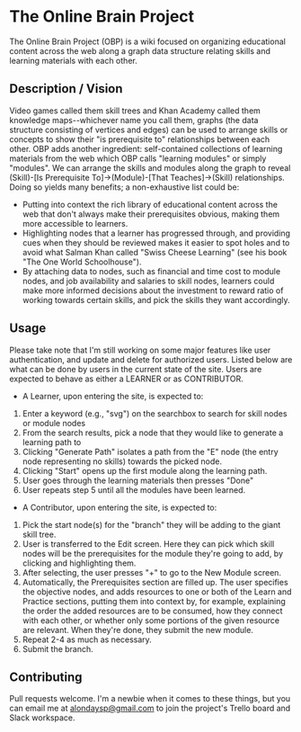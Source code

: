 # The Online Brain Project
The Online Brain Project (OBP) is a wiki focused on organizing educational content across the web along a graph data structure relating skills and learning materials with each other.

## Description / Vision
Video games called them skill trees and Khan Academy called them knowledge maps--whichever name you call them, graphs (the data structure consisting of vertices and edges) can be used to arrange skills or concepts to show their "is prerequisite to" relationships between each other. OBP adds another ingredient: self-contained collections of learning materials from the web which OBP calls "learning modules" or simply "modules". We can arrange the skills and modules along the graph to reveal (Skill)-[Is Prerequisite To]->(Module)-[That Teaches]->(Skill) relationships. Doing so yields many benefits; a non-exhaustive list could be:
- Putting into context the rich library of educational content across the web that don't always make their prerequisites obvious, making them more accessible to learners.
- Highlighting nodes that a learner has progressed through, and providing cues when they should be reviewed makes it easier to spot holes and to avoid what Salman Khan called "Swiss Cheese Learning" (see his book "The One World Schoolhouse").
- By attaching data to nodes, such as financial and time cost to module nodes, and job availability and salaries to skill nodes, learners could make more informed decisions about the investment to reward ratio of working towards certain skills, and pick the skills they want accordingly.

## Usage
Please take note that I'm still working on some major features like user authentication, and update and delete for authorized users. Listed below are what can be done by users in the current state of the site. Users are expected to behave as either a LEARNER or as CONTRIBUTOR.

- A Learner, upon entering the site, is expected to:
1. Enter a keyword (e.g., "svg") on the searchbox to search for skill nodes or module nodes 
2. From the search results, pick a node that they would like to generate a learning path to
3. Clicking "Generate Path" isolates a path from the "E" node (the entry node representing no skills) towards the picked node.
4. Clicking "Start" opens up the first module along the learning path.
5. User goes through the learning materials then presses "Done"
6. User repeats step 5 until all the modules have been learned.

- A Contributor, upon entering the site, is expected to:
1. Pick the start node(s) for the "branch" they will be adding to the giant skill tree.
2. User is transferred to the Edit screen. Here they can pick which skill nodes will be the prerequisites for the module they're going to add, by clicking and highlighting them.
3. After selecting, the user presses "+" to go to the New Module screen.
4. Automatically, the Prerequisites section are filled up. The user specifies the objective nodes, and adds resources to one or both of the Learn and Practice sections, putting them into context by, for example, explaining the order the added resources are to be consumed, how they connect with each other, or whether only some portions of the given resource are relevant. When they're done, they submit the new module.
5. Repeat 2-4 as much as necessary.
6. Submit the branch.

## Contributing
Pull requests welcome. 
I'm a newbie when it comes to these things, but you can email me at alondaysp@gmail.com to join the project's Trello board and Slack workspace.